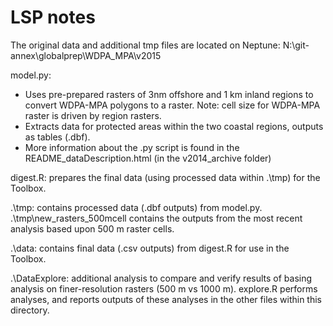 # LSP notes

The original data and additional tmp files are located on Neptune:
N:\git-annex\globalprep\WDPA_MPA\v2015

model.py: 
* Uses pre-prepared rasters of 3nm offshore and 1 km inland regions to convert WDPA-MPA polygons to a raster. Note: cell size for WDPA-MPA raster is driven by region rasters.
* Extracts data for protected areas within the two coastal regions, outputs as tables (.dbf).
* More information about the .py script is found in the README_dataDescription.html (in the v2014_archive folder)

digest.R: prepares the final data (using processed data within .\tmp) for the Toolbox.

.\tmp: contains processed data (.dbf outputs) from model.py.  .\tmp\new_rasters_500mcell contains the outputs from the most recent analysis based upon 500 m raster cells.

.\data: contains final data (.csv outputs) from digest.R for use in the Toolbox.

.\DataExplore: additional analysis to compare and verify results of basing analysis on finer-resolution rasters (500 m vs 1000 m).  explore.R performs analyses, and reports outputs of these analyses in the other files within this directory.

